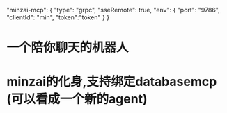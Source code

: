 "minzai-mcp": {
      "type": "grpc",
      "sseRemote": true,
      "env": {
        "port": "9786",
        "clientId": "min",
        "token":"token"
      }
}


# 一个陪你聊天的机器人
# minzai的化身,支持绑定databasemcp (可以看成一个新的agent)